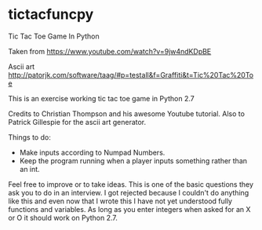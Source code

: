 # tictacfuncpy

Tic Tac Toe Game In Python

Taken from https://www.youtube.com/watch?v=9jw4ndKDpBE

Ascii art http://patorjk.com/software/taag/#p=testall&f=Graffiti&t=Tic%20Tac%20Toe

This is an exercise working tic tac toe game in Python 2.7

Credits to Christian Thompson and his awesome Youtube tutorial. Also to Patrick Gillespie for the ascii art generator. 

Things to do:

- Make inputs according to Numpad Numbers.
- Keep the program running when a player inputs something rather than an int.


Feel free to improve or to take ideas. This is one of the basic questions they ask you to do in an interview. I got rejected because I couldn't do anything like this and even now that I wrote this I have not yet understood fully functions and variables. As long as you enter integers when asked for an X or O it should work on Python 2.7.  




 
